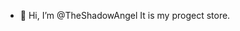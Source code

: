 - 👋 Hi, I’m @TheShadowAngel
It is my progect store.
<!---
TheShadowAngel/TheShadowAngel is a ✨ special ✨ repository because its `README.md` (this file) appears on your GitHub profile.
You can click the Preview link to take a look at your changes.
--->
